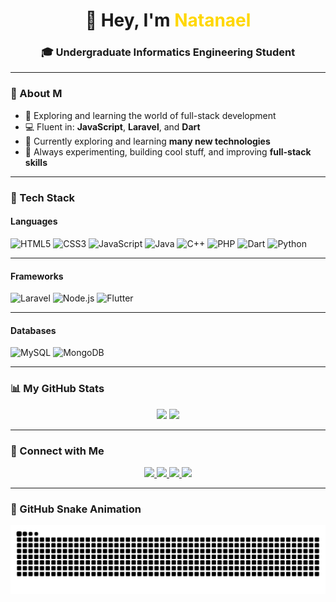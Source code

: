 <h1 align="center">👋 Hey, I'm <span style="color:#FFD700;">Natanael</span></h1>
<h3 align="center">🎓 Undergraduate Informatics Engineering Student</h3>

---

### 🧩 About M
- 🚀 Exploring and learning the world of full-stack development  
- 💻 Fluent in: **JavaScript**, **Laravel**, and **Dart**  
- 🧠 Currently exploring and learning **many new technologies**  
- 🎯 Always experimenting, building cool stuff, and improving **full-stack skills**

---

### 🎨 Tech Stack

#### Languages
<div>

![HTML5](https://img.shields.io/badge/HTML5-E34F26?style=for-the-badge&logo=html5&logoColor=white)
![CSS3](https://img.shields.io/badge/CSS3-1572B6?style=for-the-badge&logo=css3&logoColor=white)
![JavaScript](https://img.shields.io/badge/JavaScript-F7DF1E?style=for-the-badge&logo=javascript&logoColor=000)
![Java](https://img.shields.io/badge/Java-007396?style=for-the-badge&logo=openjdk&logoColor=white)
![C++](https://img.shields.io/badge/C++-00599C?style=for-the-badge&logo=cplusplus&logoColor=white)
![PHP](https://img.shields.io/badge/PHP-777BB4?style=for-the-badge&logo=php&logoColor=white)
![Dart](https://img.shields.io/badge/Dart-0175C2?style=for-the-badge&logo=dart&logoColor=white)
![Python](https://img.shields.io/badge/Python-3776AB?style=for-the-badge&logo=python&logoColor=white)

</div>

---

#### Frameworks 
<div>

![Laravel](https://img.shields.io/badge/Laravel-FF2D20?style=for-the-badge&logo=laravel&logoColor=white)
![Node.js](https://img.shields.io/badge/Node.js-339933?style=for-the-badge&logo=node.js&logoColor=white)
![Flutter](https://img.shields.io/badge/Flutter-02569B?style=for-the-badge&logo=flutter&logoColor=white)

</div>

---

#### Databases 
<div>

![MySQL](https://img.shields.io/badge/MySQL-4479A1?style=for-the-badge&logo=mysql&logoColor=white)
![MongoDB](https://img.shields.io/badge/MongoDB-4EA94B?style=for-the-badge&logo=mongodb&logoColor=white)

</div>

---

### 📊 My GitHub Stats
<div align="center">

<img src="https://github-readme-stats.vercel.app/api?username=natanaelvinedjapri&show_icons=true&theme=tokyonight&hide_border=false&bg_color=000000&title_color=FFD700&icon_color=FFD700&text_color=FFD700" height="165" />
<img src="https://github-readme-stats.vercel.app/api/top-langs/?username=natanaelvinedjapri&layout=compact&theme=tokyonight&bg_color=000000&title_color=FFD700&text_color=FFD700" height="165" />

</div>

---

### 🔗 Connect with Me
<p align="center">
  <a href="mailto:natanaelvinedj@gmail.com" target="_blank">
    <img src="https://img.shields.io/badge/Gmail-D14836?style=for-the-badge&logo=gmail&logoColor=white" />
  </a>
  <a href="https://www.instagram.com/natanaellvd/" target="_blank">
    <img src="https://img.shields.io/badge/Instagram-E4405F?style=for-the-badge&logo=instagram&logoColor=white" />
  </a>
  <a href="https://discord.gg/juC55XMcbe" target="_blank">
    <img src="https://img.shields.io/badge/Discord-5865F2?style=for-the-badge&logo=discord&logoColor=white" />
  </a>
  <a href="#" target="_blank">
    <img src="https://img.shields.io/badge/LinkedIn-0A66C2?style=for-the-badge&logo=linkedin&logoColor=white" />
  </a>
</p>

---

### 🐍 GitHub Snake Animation
<div align="center">
  <img src="https://raw.githubusercontent.com/natanaelvinedjapri/natanaelvinedjapri/output/snake.svg" alt="Snake animation" />
</div>
